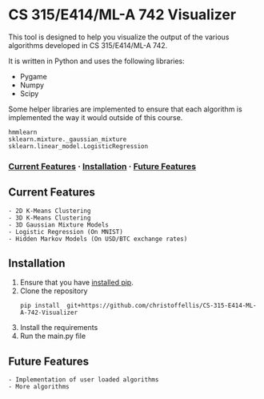 # CS 315/E414/ML-A 742 Visualizer

This tool is designed to help you visualize the output of the various algorithms 
developed in CS 315/E414/ML-A 742. 

It is written in Python and uses the following libraries:
 - Pygame
 - Numpy
 - Scipy

Some helper libraries are implemented to ensure that each algorithm is implemented
the way it would outside of this course.
```
hmmlearn
sklearn.mixture._gaussian_mixture
sklearn.linear_model.LogisticRegression
```
### [Current Features](#current-features) · [Installation](#Installation) · [Future Features](#future-features) 

## Current Features
    - 2D K-Means Clustering
    - 3D K-Means Clustering
    - 3D Gaussian Mixture Models
    - Logistic Regression (On MNIST)
    - Hidden Markov Models (On USD/BTC exchange rates)

## Installation
1. Ensure that you have [installed pip](https://pip.pypa.io/en/stable/installing/). 
2. Clone the repository
    ```
    pip install  git+https://github.com/christoffellis/CS-315-E414-ML-A-742-Visualizer
   ```
3. Install the requirements 
4. Run the main.py file

## Future Features
    - Implementation of user loaded algorithms
    - More algorithms